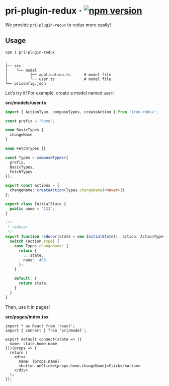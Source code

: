 # pri-plugin-redux &middot; [![npm version](https://img.shields.io/npm/v/pri-plugin-redux.svg?style=flat-square)](https://www.npmjs.com/package/pri-plugin-redux)

We provide `pri-plugin-redux` to redux more easily!

## Usage

```bash
npm i pri-plugin-redux
```

```
.
├── src
│    └── model
│          ├── application.ts      # model file
│          └── user.ts             # model file
└── priconfig.json
```

Let’s try it! For example, create a model named `user`:

**src/models/user.ts**

```typescript
import { ActionType, composeTypes, createAction } from 'iron-redux';

const prefix = 'home';

enum BasicTypes {
  changeName
}

enum FetchTypes {}

const Types = composeTypes({
  prefix,
  BasicTypes,
  FetchTypes
});

export const actions = {
  changeName: createAction(Types.changeName)<never>()
};

export class InitialState {
  public name = '123';
}

/**
 * reducer
 */
export function reducer(state = new InitialState(), action: ActionType<typeof actions>): InitialState {
  switch (action.type) {
    case Types.changeName: {
      return {
        ...state,
        name: '456'
      };
    }

    default: {
      return state;
    }
  }
}
```

Then, use it in pages!

**src/pages/index.tsx**

```tsx
import * as React from 'react';
import { connect } from 'pri/model';

export default connect(state => ({
  name: state.home.name
}))(props => {
  return (
    <div>
      name: {props.name}
      <button onClick={props.home.changeName}>Click</button>
    </div>
  );
});
```

